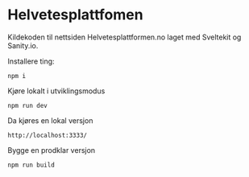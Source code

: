 # Helvetesplattfomen
Kildekoden til nettsiden Helvetesplattformen.no laget med Sveltekit og Sanity.io.

Installere ting:
```
npm i
```

Kjøre lokalt i utviklingsmodus
```
npm run dev
```
Da kjøres en lokal versjon
```
http://localhost:3333/
```
Bygge en prodklar versjon
```
npm run build
```
